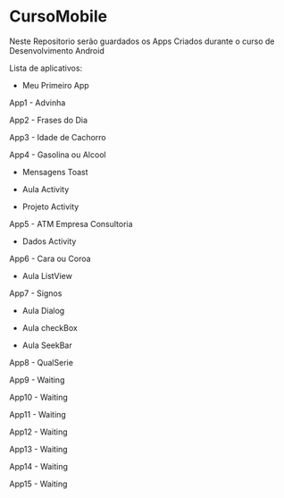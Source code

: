 ﻿# CursoMobile

Neste Repositorio serão guardados os Apps Criados durante o curso de Desenvolvimento Android

Lista de aplicativos:

- Meu Primeiro App

App1 - Advinha

App2 - Frases do Dia

App3 - Idade de Cachorro

App4 - Gasolina ou Alcool

- Mensagens Toast

- Aula Activity

- Projeto Activity

App5 - ATM Empresa Consultoria

- Dados Activity

App6 - Cara ou Coroa

- Aula ListView

App7 - Signos

- Aula Dialog

- Aula checkBox

- Aula SeekBar

App8 - QualSerie

App9 - Waiting

App10 - Waiting

App11 - Waiting

App12 - Waiting

App13 - Waiting

App14 - Waiting

App15 - Waiting
